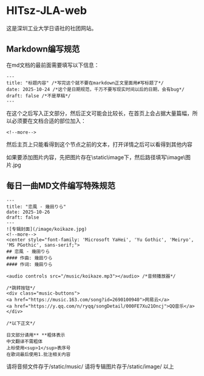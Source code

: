# HITsz-JLA-web
这是深圳工业大学日语社的社团网站。

## Markdown编写规范

在md文档的最前面需要填写以下信息：

	--- 
	title: "标题内容" /*写完这个就不要在markdown正文里面用#写标题了*/
	date: 2025-10-24 /*这个是日期规范，千万不要写现实时间以后的日期，会有bug*/
	draft: false /*不是草稿*/
	---

在这个之后写入正文部分，然后正文可能会比较长，在首页上会占据大量篇幅，所以必须要在文档合适的部位加入：

	<!--more-->

然后主页上只能看得到这个节点之前的文本，打开详情之后可以看得到其他内容

如果要添加图片内容，先把图片存在\\static\\image下，然后路径填写\\image\\图片.jpg


## 每日一曲MD文件编写特殊规范

	---
	title: "恋風 - 幾田りら"
	date: 2025-10-26 
	draft: false 
	---
	![专辑封面](/image/koikaze.jpg)
	<!--more--> 
	<center style="font-family: 'Microsoft YaHei', 'Yu Gothic', 'Meiryo', 'MS PGothic', sans-serif;">
	## 恋風 - 幾田りら
	#### 作曲: 幾田りら
	#### 作词: 幾田りら
	
	<audio controls src="/music/koikaze.mp3"></audio> /*音频播放器*/
	
	/*跳转按钮*/
	<div class="music-buttons">
	<a href="https://music.163.com/song?id=2690100940">网易云</a>
	<a href="https://y.qq.com/n/ryqq/songDetail/000FE7Xu21Oncj">QQ音乐</a>
	</div>
	
	/*以下正文*/

	日文部分请用** **粗体表示
	中文翻译不需粗体
	上标使用<sup>1</sup>表序号
	在歌词最后使用1.批注相关内容

请将音频文件存于/static/music/
请将专辑图片存于/static/image/
以上
